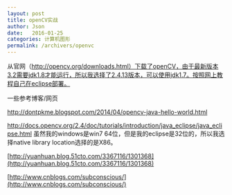 ```yaml
---
layout: post
title: openCV实战
author: Json
date:   2016-01-25
categories: 计算机图形
permalink: /archivers/openvc
---
```




从官网（http://opencv.org/downloads.html）下载了openCV，由于最新版本3.2需要jdk1.8才能运行，所以我选择了2.4.13版本，可以使用jdk1.7。按照网上教程自己在eclipse部署。

一些参考博客/网页

http://dontpkme.blogspot.com/2014/04/opencv-java-hello-world.html

http://docs.opencv.org/2.4/doc/tutorials/introduction/java_eclipse/java_eclipse.html
虽然我的windows是win7 64位，但是我的eclipse是32位的，所以我选择native library location选择的是X86。


[http://yuanhuan.blog.51cto.com/3367116/1301368](http://yuanhuan.blog.51cto.com/3367116/1301368)

[http://www.cnblogs.com/subconscious/](http://www.cnblogs.com/subconscious/)
